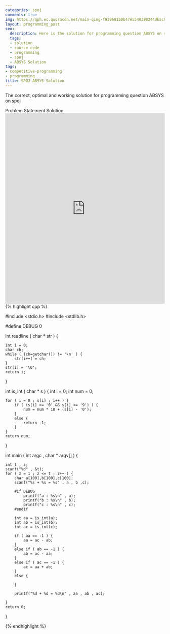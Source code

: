 ```yaml
---
categories: spoj
comments: true
img: https://qph.ec.quoracdn.net/main-qimg-f939681b0b47e5540398244db5c8966f?convert_to_webp=true
layout: programming_post
seo:
  description: Here is the solution for programming question ABSYS on spoj
  tags:
  - solution
  - source code
  - programming
  - spoj
  - ABSYS Solution
tags:
- competitive-programming
- programming
title: SPOJ ABSYS Solution
---
```

The correct, optimal and working solution for programming question ABSYS on spoj

<div class="ui secondary pointing large menu">
  <a class="grey item" data-tab="problem-statement">
    Problem Statement
  </a>
  <a class="active item grey" data-tab="solution">
    Solution
  </a>
</div>
<div class="ui bottom attached tab" data-tab="problem-statement">
    <iframe src="http://www.spoj.com/problems/ABSYS/" width="100%" height="600px" style="overflow: scroll; border: none;"></iframe>
</div>
<div class="ui bottom attached active tab" data-tab="solution">
{% highlight cpp %}

#include <stdio.h>
#include <stdlib.h>

#define DEBUG 0

int readline ( char * str ) {

	int i = 0;
	char ch;
	while ( (ch=getchar()) != '\n' ) {
		str[i++] = ch;
	}
	str[i] = '\0';
	return i;
}

int is_int ( char * s ) {
	int i = 0;
	int num = 0;

	for ( i = 0 ; s[i] ; i++ ) {
		if ( (s[i] >= '0' && s[i] <= '9') ) {
			num = num * 10 + (s[i] - '0');
		}
		else {
			return -1;
		}
	}
	return num;
}

int main ( int argc , char * argv[] ) {

	int t , z;
	scanf("%d" , &t);
	for ( z = 1 ; z <= t ; z++ ) {
		char a[100],b[100],c[100];
		scanf("%s + %s = %s" , a , b ,c);

		#if DEBUG
			printf("a : %s\n" , a);
			printf("b : %s\n" , b);
			printf("c : %s\n" , c);
		#endif

		int aa = is_int(a);
		int ab = is_int(b);
		int ac = is_int(c);

		if ( aa == -1 ) {
			aa = ac - ab;
		}
		else if ( ab == -1 ) {
			ab = ac - aa;
		}
		else if ( ac == -1 ) {
			ac = aa + ab;
		}
		else {

		}

		printf("%d + %d = %d\n" , aa , ab , ac);

	}
	return 0;
}


{% endhighlight %}
</div>
